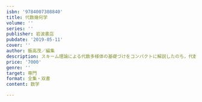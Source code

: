 ```yaml
---
isbn: '9784007308840'
title: 代数幾何学
volume: ''
series: ''
publisher: 岩波書店
pubdate: '2019-05-11'
cover: ''
author: 飯高茂／編集
description: スキーム理論による代数多様体の基礎づけをコンパクトに解説したのち，代数多様体の分類問題を紹介．
price: '7000'
genre: ''
target: 専門
format: 全集・双書
content: 数学

---
```

